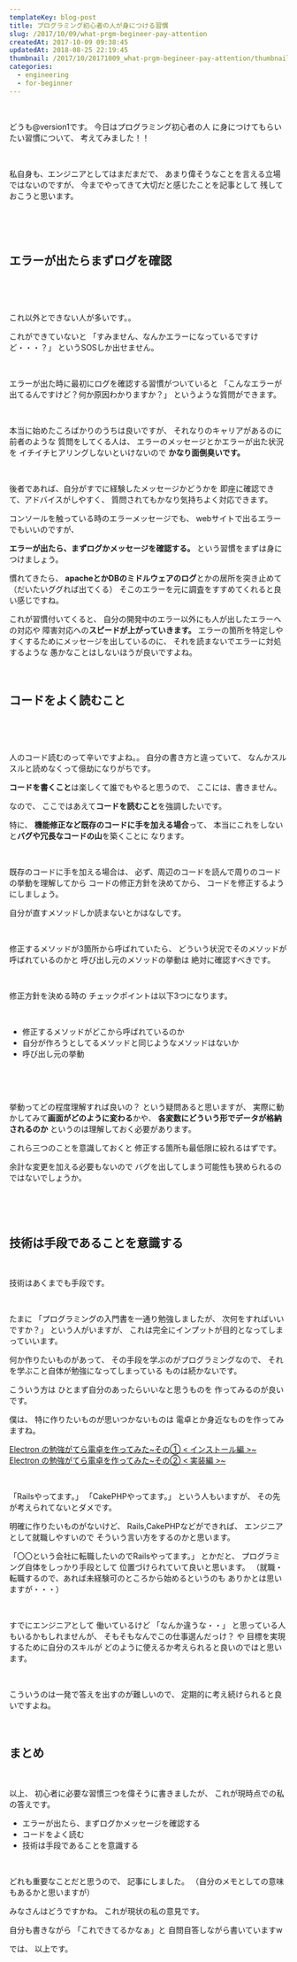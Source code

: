 ```yaml
---
templateKey: blog-post
title: プログラミング初心者の人が身につける習慣
slug: /2017/10/09/what-prgm-begineer-pay-attention
createdAt: 2017-10-09 09:38:45
updatedAt: 2018-08-25 22:19:45
thumbnail: /2017/10/20171009_what-prgm-begineer-pay-attention/thumbnail.jpg
categories: 
  - engineering
  - for-beginner
---
```


&nbsp;

どうも@version1です。
今日はプログラミング初心者の人
に身につけてもらいたい習慣について、
考えてみました！！

&nbsp;

私自身も、エンジニアとしてはまだまだで、
あまり偉そうなことを言える立場ではないのですが、
今までやってきて大切だと感じたことを記事として
残しておこうと思います。

&nbsp;

<div class="adsense-double-rect"></div>

&nbsp;
<h2 class="chapter">エラーが出たらまずログを確認</h2>
&nbsp;

&nbsp;

これ以外とできない人が多いです。。

これができていないと
「すみません、なんかエラーになっているですけど・・・？」
というSOSしか出せません。

&nbsp;

エラーが出た時に最初にログを確認する習慣がついていると
「こんなエラーが出てるんですけど？何か原因わかりますか？」
というような質問ができます。

&nbsp;

本当に始めたころばかりのうちは良いですが、
それなりのキャリアがあるのに前者のような
質問をしてくる人は、
エラーのメッセージとかエラーが出た状況を
イチイチヒアリングしないといけないので
<strong>かなり面倒臭いです。</strong>

&nbsp;

後者であれば、自分がすでに経験したメッセージかどうかを
即座に確認できて、アドバイスがしやすく、
質問されてもかなり気持ちよく対応できます。

コンソールを触っている時のエラーメッセージでも、
webサイトで出るエラーでもいいのですが、

<strong>エラーが出たら、まずログかメッセージを確認する。</strong>
という習慣をまずは身につけましょう。

慣れてきたら、
<strong>apacheとかDBのミドルウェアのログ</strong>とかの居所を突き止めて
（だいたいググれば出てくる）
そこのエラーを元に調査をすすめてくれると良い感じですね。

これが習慣付いてくると、
自分の開発中のエラー以外にも人が出したエラーへの対応や
障害対応への<strong>スピードが上がっていきます。</strong>
エラーの箇所を特定しやすくするためにメッセージを出しているのに、
それを読まないでエラーに対処するような
愚かなことはしないほうが良いですよね。

&nbsp;
<h2 class="chapter">コードをよく読むこと</h2>
&nbsp;

&nbsp;

人のコード読むのって辛いですよね。。
自分の書き方と違っていて、
なんかスルスルと読めなくって億劫になりがちです。

<strong>コードを書くこと</strong>は楽しくて誰でもやると思うので、
ここには、書きません。

なので、
ここではあえて<strong>コードを読むこと</strong>を強調したいです。

特に、
<strong>機能修正など既存のコードに手を加える場合</strong>って、
本当にこれをしないと<strong>バグや冗長なコードの山</strong>を築くことに
なります。

&nbsp;

既存のコードに手を加える場合は、
必ず、周辺のコードを読んで周りのコードの挙動を理解してから
コードの修正方針を決めてから、
コードを修正するようにしましょう。

自分が直すメソッドしか読まないとかはなしです。

&nbsp;

修正するメソッドが3箇所から呼ばれていたら、
どういう状況でそのメソッドが呼ばれているのかと
呼び出し元のメソッドの挙動は
絶対に確認すべきです。

&nbsp;

修正方針を決める時の
チェックポイントは以下3つになります。

&nbsp;
<ul>
 	<li>修正するメソッドがどこから呼ばれているのか</li>
 	<li>自分が作ろうとしてるメソッドと同じようなメソッドはないか</li>
 	<li>呼び出し元の挙動</li>
</ul>
&nbsp;

&nbsp;

挙動ってどの程度理解すれば良いの？
という疑問あると思いますが、
実際に動かしてみて<strong>画面がどのように変わる</strong>かや、
<strong>各変数にどういう形でデータが格納されるのか</strong>
というのは理解しておく必要があります。

これら三つのことを意識しておくと
修正する箇所も最低限に絞れるはずです。

余計な変更を加える必要もないので
バグを出してしまう可能性も狭められるのではないでしょうか。

&nbsp;

&nbsp;
<h2 class="chapter">技術は手段であることを意識する</h2>
&nbsp;

技術はあくまでも手段です。

&nbsp;

たまに
「プログラミングの入門書を一通り勉強しましたが、
次何をすればいいですか？」
という人がいますが、
これは完全にインプットが目的となってしまっていいます。

何か作りたいものがあって、
その手段を学ぶのがプログラミングなので、
それを学ぶこと自体が勉強になってしまっている
ものは続かないです。

こういう方は
ひとまず自分のあったらいいなと思うものを
作ってみるのが良いです。

僕は、
特に作りたいものが思いつかないものは
電卓とか身近なものを作ってみますね。

<a href="https://ver-1-0.net/2017/04/09/electron-calculator-1/">Electron の勉強がてら電卓を作ってみた~その① < インストール編 >~</a>
<a href="https://ver-1-0.net/2017/04/10/electron-calculator-2/">Electron の勉強がてら電卓を作ってみた~その② < 実装編 >~</a>

&nbsp;

「Railsやってます。」
「CakePHPやってます。」
という人もいますが、
その先が考えられてないとダメです。

明確に作りたいものがないけど、
Rails,CakePHPなどができれば、
エンジニアとして就職しやすいので
そういう言い方をするのかと思います。

「〇〇という会社に転職したいのでRailsやってます。」
とかだと、
プログラミング自体をしっかり手段として
位置づけられていて良いと思います。
（就職・転職するので、あれば未経験可のところから始めるというのも
ありかとは思いますが・・・）

&nbsp;

すでにエンジニアとして
働いているけど
「なんか違うな・・」
と思っている人もいるかもしれませんが、
そもそもなんでこの仕事選んだっけ？
や
目標を実現するために自分のスキルが
どのように使えるか考えられると良いのではと思います。

&nbsp;

こういうのは一発で答えを出すのが難しいので、
定期的に考え続けられると良いですよね。

&nbsp;
<h2 class="chapter">まとめ</h2>
&nbsp;

以上、
初心者に必要な習慣三つを偉そうに書きましたが、
これが現時点での私の答えです。
<ul>
 	<li>エラーが出たら、まずログかメッセージを確認する</li>
 	<li>コードをよく読む</li>
 	<li>技術は手段であることを意識する</li>
</ul>
&nbsp;

どれも重要なことだと思うので、
記事にしました。
（自分のメモとしての意味もあるかと思いますが）

みなさんはどうですかね。
これが現状の私の意見です。

自分も書きながら
「これできてるかなぁ」と
自問自答しながら書いていますw

では、
以上です。

<div class="adsense-double-rect"></div>
